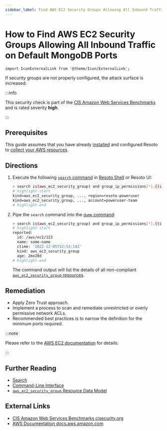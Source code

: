 ```yaml
---
sidebar_label: Find AWS EC2 Security Groups Allowing All Inbound Traffic on Default MongoDB Ports
---
```


# How to Find AWS EC2 Security Groups Allowing All Inbound Traffic on Default MongoDB Ports

```mdx-code-block
import IconExternalLink from '@theme/Icon/ExternalLink';
```

If security groups are not properly configured, the attack surface is increased.

:::info

This security check is part of the [CIS Amazon Web Services Benchmarks](https://cisecurity.org/benchmark/amazon_web_services) and is rated severity **high**.

:::

## Prerequisites

This guide assumes that you have already [installed](../../../getting-started/install-resoto/index.md) and configured Resoto to [collect your AWS resources](../../../how-to-guides/data-sources/collect-aws-resource-data.md).

## Directions

1. Execute the following [`search` command](../../../reference/cli/search-commands/search.md) in [Resoto Shell](../../../reference/components/shell.md) or Resoto UI:

   ```bash
   > search is(aws_ec2_security_group) and group_ip_permissions[*].{(ip_protocol=-1 or (from_port>=27017 and to_port<=27017 and ip_protocol=tcp) or (from_port>=27018 and to_port<=27018 and ip_protocol=tcp)) and (ip_ranges[*].cidr_ip="0.0.0.0/0" or ipv6_ranges[*].cidr_ipv6="::/0")}
   # highlight-start
   ​kind=aws_ec2_security_group, ..., region=resoto-poweruser
   ​kind=aws_ec2_security_group, ..., account=poweruser-team
   # highlight-end
   ```

2. Pipe the `search` command into the [`dump` command](../../../reference/cli/format-commands/dump.md):

   ```bash
   > search is(aws_ec2_security_group) and group_ip_permissions[*].{(ip_protocol=-1 or (from_port>=27017 and to_port<=27017 and ip_protocol=tcp) or (from_port>=27018 and to_port<=27018 and ip_protocol=tcp)) and (ip_ranges[*].cidr_ip="0.0.0.0/0" or ipv6_ranges[*].cidr_ipv6="::/0")} | dump
   # highlight-start
   ​reported:
   ​  id: /aws/ec2/123
   ​  name: some-name
   ​  ctime: '2022-12-05T22:53:14Z'
   ​  kind: aws_ec2_security_group
   ​  age: 2mo28d
   # highlight-end
   ```

   The command output will list the details of all non-compliant [`aws_ec2_security_group` resources](../../../reference/data-models/aws/index.md#aws_ec2_security_group).

## Remediation

- Apply Zero Trust approach.
- Implement a process to scan and remediate unrestricted or overly permissive network ACLs.
- Recommended best practices is to narrow the definition for the minimum ports required.

:::note

Please refer to the [AWS EC2 documentation](https://docs.aws.amazon.com/vpc/latest/userguide/vpc-network-acls.html) for details.

:::

## Further Reading

- [Search](../../../reference/search/index.md)
- [Command-Line Interface](../../../reference/cli/index.md)
- [`aws_ec2_security_group` Resource Data Model](../../../reference/data-models/aws/index.md#aws_ec2_security_group)

## External Links

- [CIS Amazon Web Services Benchmarks <span class="badge badge--secondary" aria-hidden="true">cisecurity.org <IconExternalLink width="10" height="10" /></span>](https://cisecurity.org/benchmark/amazon_web_services)
- [AWS Documentation <span class="badge badge--secondary" aria-hidden="true">docs.aws.amazon.com <IconExternalLink width="10" height="10" /></span>](https://docs.aws.amazon.com/vpc/latest/userguide/vpc-network-acls.html)
